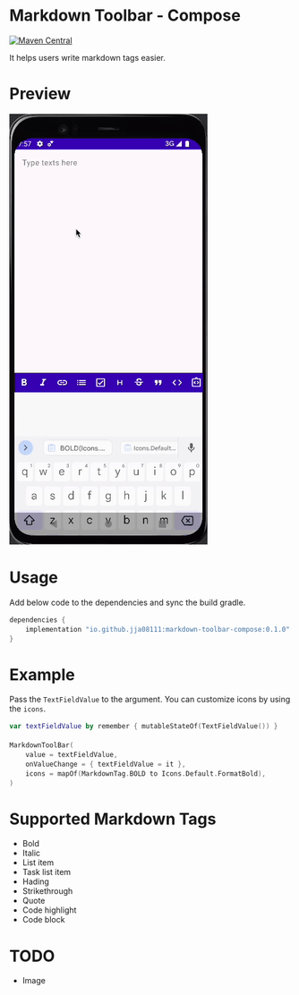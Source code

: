 # Markdown Toolbar - Compose

[![Maven Central](https://maven-badges.herokuapp.com/maven-central/io.github.jja08111/markdown-toolbar-compose/badge.svg)](https://maven-badges.herokuapp.com/maven-central/io.github.jja08111/markdown-toolbar-compose)

It helps users write markdown tags easier.

# Preview

![preview](/images/preview.gif)

# Usage

Add below code to the dependencies and sync the build gradle.

```groovy
dependencies {
    implementation "io.github.jja08111:markdown-toolbar-compose:0.1.0"
}
```

# Example

Pass the `TextFieldValue` to the argument. You can customize icons by using the `icons`.

```kotlin
var textFieldValue by remember { mutableStateOf(TextFieldValue()) }

MarkdownToolBar(
    value = textFieldValue,
    onValueChange = { textFieldValue = it },
    icons = mapOf(MarkdownTag.BOLD to Icons.Default.FormatBold),
)
```

# Supported Markdown Tags

- Bold
- Italic
- List item
- Task list item
- Hading
- Strikethrough
- Quote
- Code highlight
- Code block

# TODO

- Image
